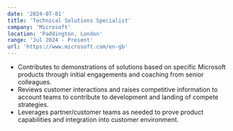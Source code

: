 ```yaml
---
date: '2024-07-01'
title: 'Technical Solutions Specialist'
company: 'Microsoft'
location: 'Paddington, London'
range: 'Jul 2024 - Present'
url: 'https://www.microsoft.com/en-gb'
---
```


- Contributes to demonstrations of solutions based on specific Microsoft products through initial engagements and coaching from senior colleagues.
- Reviews customer interactions and raises competitive information to account teams to contribute to development and landing of compete strategies.
- Leverages partner/customer teams as needed to prove product capabilities and integration into customer environment.
